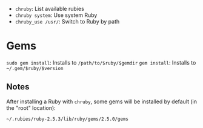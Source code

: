 - `chruby`: List available rubies
- `chruby system`: Use system Ruby
- `chruby_use /usr/`: Switch to Ruby by path

# Gems

`sudo gem install`: Installs to `/path/to/$ruby/$gemdir`
`gem install`: Installs to `~/.gem/$ruby/$version`

## Notes

After installing a Ruby with `chruby`, some gems will be installed by default (in the "root" location):

	~/.rubies/ruby-2.5.3/lib/ruby/gems/2.5.0/gems
